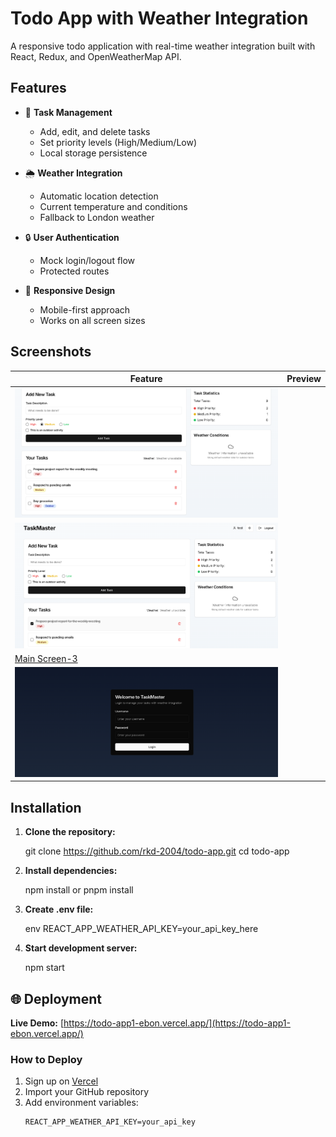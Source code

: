 # Todo App with Weather Integration
A responsive todo application with real-time weather integration built with React, Redux, and OpenWeatherMap API.

## Features

- 📝 **Task Management**
  - Add, edit, and delete tasks
  - Set priority levels (High/Medium/Low)
  - Local storage persistence

- 🌦️ **Weather Integration**
  - Automatic location detection
  - Current temperature and conditions
  - Fallback to London weather

- 🔒 **User Authentication**
  - Mock login/logout flow
  - Protected routes

- 📱 **Responsive Design**
  - Mobile-first approach
  - Works on all screen sizes

## Screenshots

| Feature | Preview |
|---------|---------|
 ![Main Screen-1](./images/ss1.png) |
![Main Screen-1](./images/ss2.png) |
[Main Screen-3](./images/ss3.png) |
 ![Login](./images/ss4.png) |

## Installation

1. **Clone the repository:**

     git clone https://github.com/rkd-2004/todo-app.git
     cd todo-app

2. **Install dependencies:**


      npm install
      or
      pnpm install

3. **Create .env file:**

      env
      REACT_APP_WEATHER_API_KEY=your_api_key_here

4. **Start development server:**

      npm start


## 🌐 Deployment  
**Live Demo:** [https://todo-app1-ebon.vercel.app/](https://todo-app1-ebon.vercel.app/)  

### How to Deploy  
1. Sign up on [Vercel](https://vercel.com)  
2. Import your GitHub repository  
3. Add environment variables:  
   ```env
   REACT_APP_WEATHER_API_KEY=your_api_key
